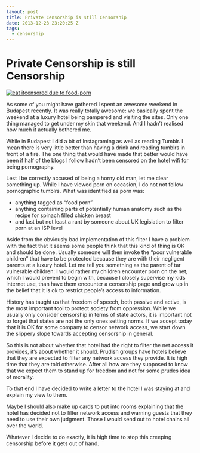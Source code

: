 ```yaml
---
layout: post
title: Private Censorship is still Censorship
date: 2013-12-23 23:20:25 Z
tags:
  - censorship
---
```

# Private Censorship is still Censorship

[![eat it](http://farm1.staticflickr.com/94/220767727_4527595e8c_z.jpg)censored due to food-porn](http://www.flickr.com/photos/-sel-/220767727/ "eat it by -sel, on Flickr")

As some of you might have gathered I spent an awesome weekend in Budapest recently. It was really totally awesome: we basically spent the weekend at a luxury hotel being pampered and visiting the sites. Only one thing managed to get under my skin that weekend. And I hadn’t realised how much it actually bothered me.

While in Budapest I did a bit of lnstagraming as well as reading Tumblr. I mean there is very little better than having a drink and reading tumblrs in front of a fire. The one thing that would have made that better would have been if half of the blogs I follow hadn’t been censored on the hotel wifi for being pornography.

Lest I be correctly accused of being a horny old man, let me clear something up. While l have viewed porn on occasion, l do not not follow pornographic tumblrs. What was identified as porn was:

*   anything tagged as “food porn”
*   anything containing parts of potentially human anatomy such as the recipe for spinach filled chicken breast
*   and last but not least a rant by someone about UK legislation to filter porn at an ISP level

Aside from the obviously bad implementation of this filter I have a problem with the fact that it seems some people think that this kind of thing is OK and should be done. Usually someone will then invoke the “poor vulnerable children” that have to be protected because they are with their negligent parents at a luxury hotel. Let me tell you something as the parent of tar vulnerable children: l would rather my children encounter porn on the net, which l would prevent to begin with, because l closely supervise my kids internet use, than have them encounter a censorship page and grow up in the belief that it is ok to restrict people’s access to information.

History has taught us that freedom of speech, both passive and active, is the most important tool to protect society from oppression. While we usually only consider censorship in terms of state actors, it is important not to forget that states are not the only ones setting norms. If we accept today that it is OK for some company to censor network access, we start down the slippery slope towards accepting censorship in general.

So this is not about whether that hotel had the right to filter the net access it provides, it’s about whether it should. Prudish groups have hotels believe that they are expected to filter any network access they provide. It is high time that they are told otherwise. After all how are they supposed to know that we expect them to stand up for freedom and not for some prudes idea of morality.

To that end I have decided to write a letter to the hotel I was staying at and explain my view to them.

Maybe I should also make up cards to put into rooms explaining that the hotel has decided not to filter network access and warning guests that they need to use their own judgment. Those I would send out to hotel chains all over the world.

Whatever I decide to do exactly, it is high time to stop this creeping censorship before it gets out of hand.
